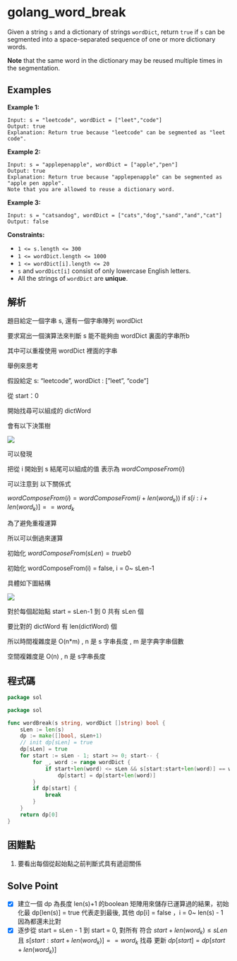 # golang_word_break

Given a string `s` and a dictionary of strings `wordDict`, return `true` if `s` can be segmented into a space-separated sequence of one or more dictionary words.

**Note** that the same word in the dictionary may be reused multiple times in the segmentation.

## Examples

**Example 1:**

```
Input: s = "leetcode", wordDict = ["leet","code"]
Output: true
Explanation: Return true because "leetcode" can be segmented as "leet code".

```

**Example 2:**

```
Input: s = "applepenapple", wordDict = ["apple","pen"]
Output: true
Explanation: Return true because "applepenapple" can be segmented as "apple pen apple".
Note that you are allowed to reuse a dictionary word.

```

**Example 3:**

```
Input: s = "catsandog", wordDict = ["cats","dog","sand","and","cat"]
Output: false

```

**Constraints:**

- `1 <= s.length <= 300`
- `1 <= wordDict.length <= 1000`
- `1 <= wordDict[i].length <= 20`
- `s` and `wordDict[i]` consist of only lowercase English letters.
- All the strings of `wordDict` are **unique**.

## 解析

題目給定一個字串 s, 還有一個字串陣列 wordDict

要求寫出一個演算法來判斷 s 能不能夠由 wordDict 裏面的字串所b

其中可以重複使用 wordDict 裡面的字串

舉例來思考

假設給定 s: “leetcode”, wordDict : [”leet”, “code”]

從 start：0 

開始找尋可以組成的 dictWord

會有以下決策樹

![](https://i.imgur.com/eQFW6zk.png)

可以發現 

把從 i 開始到 s 結尾可以組成的值 表示為 $wordComposeFrom(i)$

可以注意到 以下關係式

$wordComposeFrom(i) = wordComposeFrom(i+len(word_k))$  if  $s[i:i+len(word_k)]==word_k$  

為了避免重複運算

所以可以倒過來運算

初始化 $wordComposeFrom(sLen) = true$b0

初始化 wordComposeFrom(i) = false, i = 0~ sLen-1

具體如下圖結構

![](https://i.imgur.com/kqA6DBj.png)

對於每個起始點 start = sLen-1 到 0 共有 sLen 個

要比對的 dictWord 有 len(dictWord) 個

所以時間複雜度是 O(n*m) , n 是 s 字串長度 , m 是字典字串個數

空間複雜度是 O(n) , n 是 s字串長度 

## 程式碼
```go
package sol

package sol

func wordBreak(s string, wordDict []string) bool {
	sLen := len(s)
	dp := make([]bool, sLen+1)
	// init dp[sLen] = true
	dp[sLen] = true
	for start := sLen - 1; start >= 0; start-- {
		for _, word := range wordDict {
			if start+len(word) <= sLen && s[start:start+len(word)] == word {
				dp[start] = dp[start+len(word)]
		}
		if dp[start] {
			break
		}
	}
	return dp[0]
}
```
## 困難點

1. 要看出每個從起始點之前判斷式具有遞迴關係

## Solve Point

- [x]  建立一個 dp 為長度 len(s)+1 的boolean 矩陣用來儲存已運算過的結果，初始化最 dp[len(s)] = true 代表走到最後, 其他 dp[i] = false ，i = 0~ len(s) - 1 因為都還未比對
- [x]  逐步從 start = sLen - 1 到 start = 0, 對所有 符合 $start + len(word_k) ≤ sLen$ 且 $s[start: start+ len(word_k)] == word_k$ 找尋 更新 $dp[start] = dp[start+len(word_k)]$